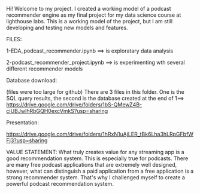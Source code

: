 Hi! Welcome to my project. I created a working model of a podcast recommender engine as my final project for my data science course at lighthouse labs. This is a working model of the project, but I am still developing and testing new models and features.

FILES:

1-EDA_podcast_recommender.ipynb ==> is exploratary data analysis

2-podcast_recommender_project.ipynb ==> is experimenting wth several different recommender models

Database download: 

(files were too large for github) There are 3 files in this folder. One is the SQL query results, the second is the database created at the end of 1==> https://drive.google.com/drive/folders/1bS-QMewZ4B-ciUBJwIhRbGQH0excVmkS?usp=sharing

Presentation:

https://drive.google.com/drive/folders/1hRxN1uAjLER_tBk6Lha3hLRpGFbfWFj3?usp=sharing

VALUE STATEMENT:
What truly creates value for any streaming app is a good recommendation system. This is especially true for podcasts. There are many free podcast applications that are extremely well designed, however, what can distinguish a paid application from a free application is a strong recommender system. That's why I challenged myself to create a powerful podcast recommendation system.



